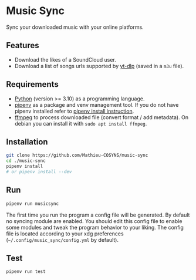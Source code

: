 # Music Sync

Sync your downloaded music with your online platforms.

## Features

- Download the likes of a SoundCloud user.
- Download a list of songs urls supported by
  [yt-dlp](https://github.com/yt-dlp/yt-dlp) (saved in a `m3u` file).

## Requirements

- [Python](https://www.python.org/) (version >= 3.10) as a programming language.
- [pipenv](https://pip.pypa.io) as a package and venv management tool. If you do
  not have pipenv installed refer to [pipenv install
  instruction](https://pipenv.pypa.io/en/latest/installation.html).
- [ffmpeg](https://www.ffmpeg.org) to process downloaded file (convert format /
  add metadata). On debian you can install it with `sudo apt install ffmpeg`.

## Installation

```sh
git clone https://github.com/Mathieu-COSYNS/music-sync
cd ./music-sync
pipenv install
# or pipenv install --dev
```

## Run

```sh
pipenv run musicsync
```

The first time you run the program a config file will be generated. By default
no syncing module are enabled.
You should edit this config file to enable some modules and tweak the program
behavior to your liking. The config file is located according to your xdg
preferences (`~/.config/music_sync/config.yml` by default).

## Test

```sh
pipenv run test
```
